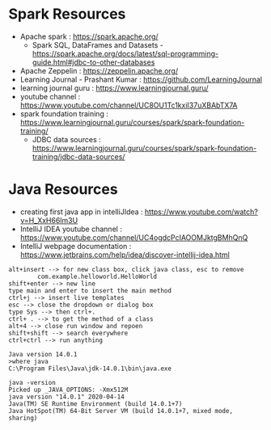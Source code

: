 # Spark Resources

- Apache spark : https://spark.apache.org/
  - Spark SQL, DataFrames and Datasets - https://spark.apache.org/docs/latest/sql-programming-guide.html#jdbc-to-other-databases
- Apache Zeppelin : https://zeppelin.apache.org/
- Learning Journal - Prashant Kumar : https://github.com/LearningJournal
- learning journal guru : https://www.learningjournal.guru/
- youtube channel : https://www.youtube.com/channel/UC8OU1Tc1kxiI37uXBAbTX7A
- spark foundation training : https://www.learningjournal.guru/courses/spark/spark-foundation-training/
  - JDBC data sources : https://www.learningjournal.guru/courses/spark/spark-foundation-training/jdbc-data-sources/

# Java Resources
- creating first java app in intelliJIdea : https://www.youtube.com/watch?v=H_XxH66lm3U
- IntelliJ IDEA youtube channel : https://www.youtube.com/channel/UC4ogdcPcIAOOMJktgBMhQnQ
- IntelliJ webpage documentation : https://www.jetbrains.com/help/idea/discover-intellij-idea.html


```
alt+insert --> for new class box, click java class, esc to remove
        com.example.helloworld.HelloWorld
shift+enter --> new line
type main and enter to insert the main method
ctrl+j --> insert live templates
esc --> close the dropdown or dialog box
type Sys --> then ctrl+.
ctrl+ . --> to get the method of a class
alt+4 --> close run window and repoen
shift+shift --> search everywhere
ctrl+ctrl --> run anything 
```


```
Java version 14.0.1
>where java
C:\Program Files\Java\jdk-14.0.1\bin\java.exe

java -version
Picked up _JAVA_OPTIONS: -Xmx512M
java version "14.0.1" 2020-04-14
Java(TM) SE Runtime Environment (build 14.0.1+7)
Java HotSpot(TM) 64-Bit Server VM (build 14.0.1+7, mixed mode, sharing)
```
